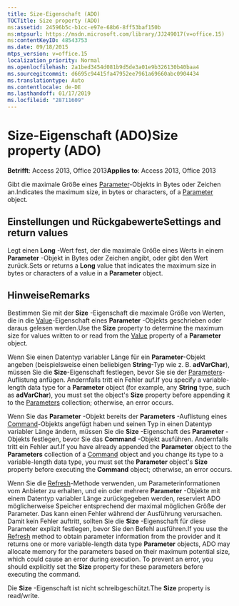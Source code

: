 ```yaml
---
title: Size-Eigenschaft (ADO)
TOCTitle: Size property (ADO)
ms:assetid: 24596b5c-b1cc-e97e-68b6-8ff53baf150b
ms:mtpsurl: https://msdn.microsoft.com/library/JJ249017(v=office.15)
ms:contentKeyID: 48543753
ms.date: 09/18/2015
mtps_version: v=office.15
localization_priority: Normal
ms.openlocfilehash: 2a1bed3454d081b9d5de3a01e9b326130b40baa4
ms.sourcegitcommit: d6695c94415fa47952ee7961a69660abc0904434
ms.translationtype: Auto
ms.contentlocale: de-DE
ms.lasthandoff: 01/17/2019
ms.locfileid: "28711609"
---
```

# <a name="size-property-ado"></a><span data-ttu-id="650c1-102">Size-Eigenschaft (ADO)</span><span class="sxs-lookup"><span data-stu-id="650c1-102">Size property (ADO)</span></span>


<span data-ttu-id="650c1-103">**Betrifft**: Access 2013, Office 2013</span><span class="sxs-lookup"><span data-stu-id="650c1-103">**Applies to**: Access 2013, Office 2013</span></span>

<span data-ttu-id="650c1-104">Gibt die maximale Größe eines [Parameter](parameter-object-ado.md)-Objekts in Bytes oder Zeichen an.</span><span class="sxs-lookup"><span data-stu-id="650c1-104">Indicates the maximum size, in bytes or characters, of a [Parameter](parameter-object-ado.md) object.</span></span>

## <a name="settings-and-return-values"></a><span data-ttu-id="650c1-105">Einstellungen und Rückgabewerte</span><span class="sxs-lookup"><span data-stu-id="650c1-105">Settings and return values</span></span>

<span data-ttu-id="650c1-106">Legt einen **Long** -Wert fest, der die maximale Größe eines Werts in einem **Parameter** -Objekt in Bytes oder Zeichen angibt, oder gibt den Wert zurück.</span><span class="sxs-lookup"><span data-stu-id="650c1-106">Sets or returns a **Long** value that indicates the maximum size in bytes or characters of a value in a **Parameter** object.</span></span>

## <a name="remarks"></a><span data-ttu-id="650c1-107">Hinweise</span><span class="sxs-lookup"><span data-stu-id="650c1-107">Remarks</span></span>

<span data-ttu-id="650c1-108">Bestimmen Sie mit der **Size** -Eigenschaft die maximale Größe von Werten, die in die [Value](value-property-ado.md)-Eigenschaft eines **Parameter** -Objekts geschrieben oder daraus gelesen werden.</span><span class="sxs-lookup"><span data-stu-id="650c1-108">Use the **Size** property to determine the maximum size for values written to or read from the [Value](value-property-ado.md) property of a **Parameter** object.</span></span>

<span data-ttu-id="650c1-109">Wenn Sie einen Datentyp variabler Länge für ein **Parameter**-Objekt angeben (beispielsweise einen beliebigen **String**-Typ wie z. B. **adVarChar**), müssen Sie die **Size**-Eigenschaft festlegen, bevor Sie sie der [Parameters](parameters-collection-ado.md)-Auflistung anfügen. Andernfalls tritt ein Fehler auf.</span><span class="sxs-lookup"><span data-stu-id="650c1-109">If you specify a variable-length data type for a **Parameter** object (for example, any **String** type, such as **adVarChar**), you must set the object's **Size** property before appending it to the [Parameters](parameters-collection-ado.md) collection; otherwise, an error occurs.</span></span>

<span data-ttu-id="650c1-110">Wenn Sie das **Parameter** -Objekt bereits der **Parameters** -Auflistung eines [Command](command-object-ado.md)-Objekts angefügt haben und seinen Typ in einen Datentyp variabler Länge ändern, müssen Sie die **Size** -Eigenschaft des **Parameter** -Objekts festlegen, bevor Sie das **Command** -Objekt ausführen. Andernfalls tritt ein Fehler auf.</span><span class="sxs-lookup"><span data-stu-id="650c1-110">If you have already appended the **Parameter** object to the **Parameters** collection of a [Command](command-object-ado.md) object and you change its type to a variable-length data type, you must set the **Parameter** object's **Size** property before executing the **Command** object; otherwise, an error occurs.</span></span>

<span data-ttu-id="650c1-p101">Wenn Sie die [Refresh](refresh-method-ado.md)-Methode verwenden, um Parameterinformationen vom Anbieter zu erhalten, und ein oder mehrere **Parameter** -Objekte mit einem Datentyp variabler Länge zurückgegeben werden, reserviert ADO möglicherweise Speicher entsprechend der maximal möglichen Größe der Parameter. Das kann einen Fehler während der Ausführung verursachen. Damit kein Fehler auftritt, sollten Sie die **Size** -Eigenschaft für diese Parameter explizit festlegen, bevor Sie den Befehl ausführen.</span><span class="sxs-lookup"><span data-stu-id="650c1-p101">If you use the [Refresh](refresh-method-ado.md) method to obtain parameter information from the provider and it returns one or more variable-length data type **Parameter** objects, ADO may allocate memory for the parameters based on their maximum potential size, which could cause an error during execution. To prevent an error, you should explicitly set the **Size** property for these parameters before executing the command.</span></span>

<span data-ttu-id="650c1-113">Die **Size** -Eigenschaft ist nicht schreibgeschützt.</span><span class="sxs-lookup"><span data-stu-id="650c1-113">The **Size** property is read/write.</span></span>

